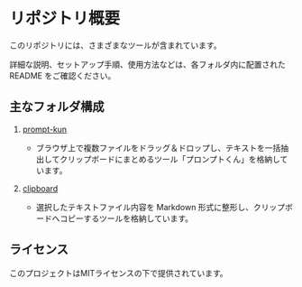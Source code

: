 # リポジトリ概要

このリポジトリには、さまざまなツールが含まれています。

詳細な説明、セットアップ手順、使用方法などは、各フォルダ内に配置された README をご確認ください。

## 主なフォルダ構成

1. [prompt-kun](./prompt-kun/)  
   - ブラウザ上で複数ファイルをドラッグ＆ドロップし、テキストを一括抽出してクリップボードにまとめるツール「プロンプトくん」を格納しています。  

2. [clipboard](./clipboard/)  
   - 選択したテキストファイル内容を Markdown 形式に整形し、クリップボードへコピーするツールを格納しています。  

## ライセンス

このプロジェクトはMITライセンスの下で提供されています。